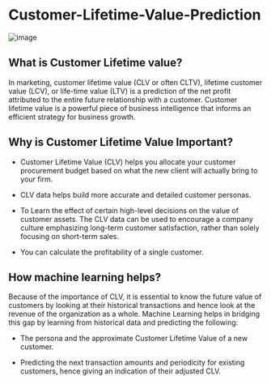 # Customer-Lifetime-Value-Prediction

![image](https://github.com/basel-ay/Customer-Lifetime-Value-Prediction/assets/64821137/146a2430-7a8b-4a7e-92ff-ad57eafb0d68)

## What is Customer Lifetime value?
In marketing, customer lifetime value (CLV or often CLTV), lifetime customer value (LCV), or life-time value (LTV) is a prediction of the net profit attributed to the entire future relationship with a customer. Customer lifetime value is a powerful piece of business intelligence that informs an efficient strategy for business growth.

## Why is Customer Lifetime Value Important?
* Customer Lifetime Value (CLV) helps you allocate your customer procurement budget based on what the new client will actually bring to your firm.

* CLV data helps build more accurate and detailed customer personas.

* To Learn the effect of certain high-level decisions on the value of customer assets. The CLV data can be used to encourage a company culture emphasizing long-term customer satisfaction, rather than solely focusing on short-term sales.

* You can calculate the profitability of a single customer.

## How machine learning helps?
Because of the importance of CLV, it is essential to know the future value of customers by looking at their historical transactions and hence look at the revenue of the organization as a whole. Machine Learning helps in bridging this gap by learning from historical data and predicting the following:

* The persona and the approximate Customer Lifetime Value of a new customer.

* Predicting the next transaction amounts and periodicity for existing customers, hence giving an indication of their adjusted CLV.
